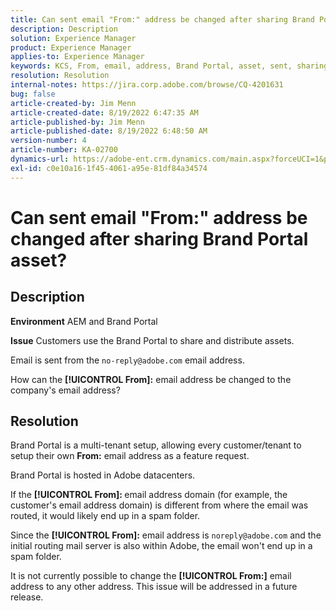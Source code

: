 ```yaml
---
title: Can sent email "From:" address be changed after sharing Brand Portal asset?
description: Description
solution: Experience Manager
product: Experience Manager
applies-to: Experience Manager
keywords: KCS, From, email, address, Brand Portal, asset, sent, sharing
resolution: Resolution
internal-notes: https://jira.corp.adobe.com/browse/CQ-4201631
bug: false
article-created-by: Jim Menn
article-created-date: 8/19/2022 6:47:35 AM
article-published-by: Jim Menn
article-published-date: 8/19/2022 6:48:50 AM
version-number: 4
article-number: KA-02700
dynamics-url: https://adobe-ent.crm.dynamics.com/main.aspx?forceUCI=1&pagetype=entityrecord&etn=knowledgearticle&id=53c07fcc-8a1f-ed11-b83e-0022480866ad
exl-id: c0e10a16-1f45-4061-a95e-81df84a34574
---
```

# Can sent email "From:" address be changed after sharing Brand Portal asset?

## Description


<b>Environment</b>
AEM and Brand Portal

<b>Issue</b>
Customers use the Brand Portal to share and distribute assets.

Email is sent from the `no-reply@adobe.com` email address.

How can the <b>[!UICONTROL From]:</b> email address be changed to the company's email address?


## Resolution


Brand Portal is a multi-tenant setup, allowing every customer/tenant to setup their own <b>From:</b> email address as a feature request.

Brand Portal is hosted in Adobe datacenters.

If the <b>[!UICONTROL From]: </b>email address domain (for example, the customer's email address domain) is different from where the email was routed, it would likely end up in a spam folder.

Since the <b>[!UICONTROL From]:</b> email address is `noreply@adobe.com` and the initial routing mail server is also within Adobe, the email won't end up in a spam folder.

It is not currently possible to change the <b>[!UICONTROL From:]</b> email address to any other address. This issue will be addressed in a future release.
